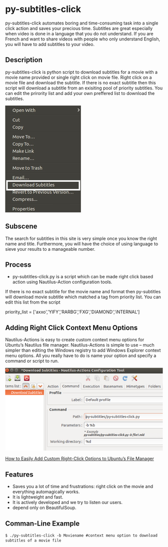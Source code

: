 # py-subtitles-click

py-subtitles-click automates boring and time-consuming task into a single click action and saves your precious time. 
Subtitles are great especially when video is done in a language that you do not understand. If you are French and want to share videos with people who only understand English, you will have to add subtitles to your video. 

Description
----------
py-subtitles-click is python script to download subtitles for a movie with a movie name provided or single right click on movie file. Right click on a movie file and download the subtitle. If there is no exact subtitle then this script will download a subtitle from an exisiting pool of priority subtitles. You can edit the prirority list and add your own preffered list to download the subtitles.

![alt text](https://github.com/raosaif/py-subtitles/blob/master/images/right-click.jpg)

Subscene
--------
The search for subtitles in this site is very simple once you know the right name and title. Furthermore, you will have the choice of using language to sieve your results to a manageable number. 

Process
-------
* py-subtitles-click.py is a script which can be made right click based action using Nautilus-Action configuration tools.

If there is no exact subtitle for the movie name and format then py-subtitles will download movie subtitle which matched a tag from priority list. You can edit this list from the script

priority_list = ['axxo','YIFY','RARBG','FXG','DIAMOND','iNTERNAL']

Adding Right Click Context Menu Options
---------------------------------------
Nautilus-Actions is easy to create custom context menu options for Ubuntu’s Nautilus file manager. Nautilus-Actions is simple to use – much simpler than editing the Windows registry to add Windows Explorer context menu options. All you really have to do is name your option and specify a command or script to run.

![alt text](https://github.com/raosaif/py-subtitles/blob/master/images/nautilus-actions.jpg)

[How to Easily Add Custom Right-Click Options to Ubuntu’s File Manager](https://www.howtogeek.com/116807/how-to-easily-add-custom-right-click-options-to-ubuntus-file-manager/)

Features
--------
* Saves you a lot of time and frustrations: right click on the movie and everything automagically works.
* It is lightweight and fast.
* It is actively developed and we try to listen our users.
* depend only on BeautifulSoup.

Comman-Line Example
-------------------
    $ ./py-subtitles-click -b Moviename #context menu option to download subtitles of a movie file
    
